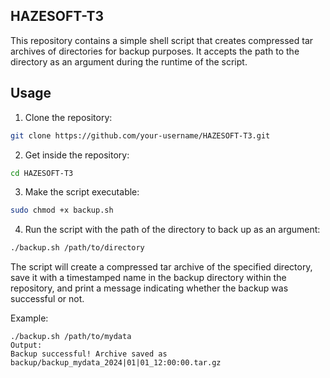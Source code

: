 HAZESOFT-T3
-----------
This repository contains a simple shell script that creates compressed tar archives of directories for backup purposes. It accepts the path to the directory as an argument during the runtime of the script.

Usage
------

1. Clone the repository:
```bash
git clone https://github.com/your-username/HAZESOFT-T3.git
```
2. Get inside the repository:
```bash
cd HAZESOFT-T3
```
3. Make the script executable:
```bash
sudo chmod +x backup.sh
```
4. Run the script with the path of the directory to back up as an argument:
```bash
./backup.sh /path/to/directory
```
The script will create a compressed tar archive of the specified directory, save it with a timestamped name in the backup directory within the repository, and print a message indicating whether the backup was successful or not.

  Example:

```
./backup.sh /path/to/mydata
Output:
Backup successful! Archive saved as backup/backup_mydata_2024|01|01_12:00:00.tar.gz
```

